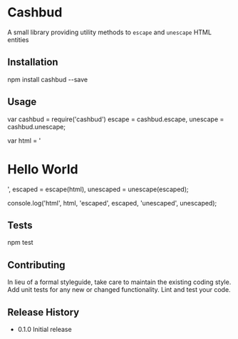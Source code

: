 Cashbud
=========

A small library providing utility methods to `escape` and `unescape` HTML entities

## Installation

  npm install cashbud --save

## Usage

  var cashbud = require('cashbud')
      escape = cashbud.escape,
      unescape = cashbud.unescape;

  var html = '<h1>Hello World</h1>',
      escaped = escape(html),
      unescaped = unescape(escaped);

  console.log('html', html, 'escaped', escaped, 'unescaped', unescaped);

## Tests

  npm test

## Contributing

In lieu of a formal styleguide, take care to maintain the existing coding style.
Add unit tests for any new or changed functionality. Lint and test your code.

## Release History

* 0.1.0 Initial release